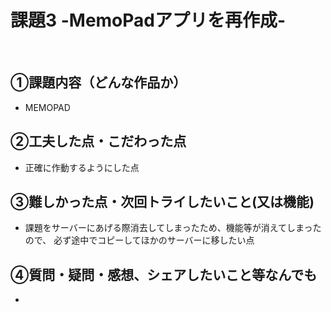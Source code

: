 # 課題3 -MemoPadアプリを再作成-
​
## ①課題内容（どんな作品か）
- MEMOPAD
​
## ②工夫した点・こだわった点
- 正確に作動するようにした点
​
## ③難しかった点・次回トライしたいこと(又は機能)
- 課題をサーバーにあげる際消去してしまったため、機能等が消えてしまったので、
必ず途中でコピーしてほかのサーバーに移したい点

## ④質問・疑問・感想、シェアしたいこと等なんでも
- 